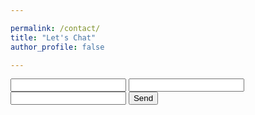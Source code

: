 ```yaml
---

permalink: /contact/
title: "Let's Chat"
author_profile: false

---
```


<form action="https://getform.io/f/1d8a51db-d227-4e1a-b329-254aa6d71662" method="POST">

  <input type="text" name="name">
  <input type="email" name="email">
  <input type="text" name="message">
  <button type="submit">Send</button>

</form>
     
